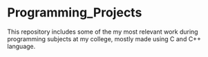 # Programming_Projects
This repository includes some of the my most relevant work during programming subjects at my college, mostly made using C and C++ language.
